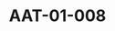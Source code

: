 ---
pid: AAT-01-008
title: AAT-01-008
language: ar
collection: عبد الرحمن علي طه
original_label: 
rights: فدوى علي طه
location_of_original: فدوى علي طه
photographer_or_studio: 
scanned_from: photograph 14.7 by 10.4
_date: '1952'
location: 
description: 'وفد المفاوضات السوداني المصري '
additional_notes: 
permission_display: 'yes'
on_server: 'no'
on_website: 'no'
permalink: "/archive/ar/aat-01-008.html"
layout: photo-page
---